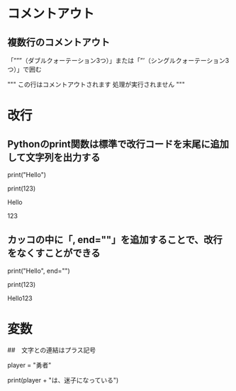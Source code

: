 # コメントアウト

## 複数行のコメントアウト

「”””（ダブルクォーテーション3つ）」または「”’（シングルクォーテーション3つ）」で囲む

"""
この行はコメントアウトされます
処理が実行されません
"""


# 改行
## Pythonのprint関数は標準で改行コードを末尾に追加して文字列を出力する

print("Hello")

print(123)

Hello

123

## カッコの中に「, end=""」を追加することで、改行をなくすことができる

print("Hello", end="")

print(123)

Hello123

# 変数
##　文字との連結はプラス記号

player = "勇者"

print(player + "は、迷子になっている")
